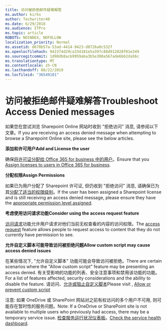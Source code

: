```yaml
---
title: 访问被拒绝邮件疑难解答
ms.author: kirks
author: Techwriter40
ms.date: 6/29/2018
ms.audience: ITPro
ms.topic: article
ROBOTS: NOINDEX, NOFOLLOW
localization_priority: Normal
ms.assetid: d678b57a-53ad-4414-9423-d8726a0c532f
ms.openlocfilehash: 942374d29ca334181e5a397c88d912828f01e349
ms.sourcegitcommit: 1d98db8acb9959aba3b5e308a567ade6b62da56c
ms.translationtype: MT
ms.contentlocale: zh-CN
ms.lasthandoff: 08/22/2019
ms.locfileid: "36549101"
---
```

# <a name="troubleshoot-access-denied-messages"></a><span data-ttu-id="4f695-102">访问被拒绝邮件疑难解答</span><span class="sxs-lookup"><span data-stu-id="4f695-102">Troubleshoot Access Denied messages</span></span>

<span data-ttu-id="4f695-103">如果您在尝试浏览 Sharepoint Online 网站时收到 "拒绝访问" 消息, 请参阅以下文章。</span><span class="sxs-lookup"><span data-stu-id="4f695-103">If you are receiving an access denied message when attempting to browse a Sharepoint Online site, please see the below articles.</span></span>

<span data-ttu-id="4f695-104">**添加和许可用户**</span><span class="sxs-lookup"><span data-stu-id="4f695-104">**Add and License the user**</span></span>

<span data-ttu-id="4f695-105">确保[将许可证分配给 Office 365 for business 中的用户](https://docs.microsoft.com/office365/admin/subscriptions-and-billing/assign-licenses-to-users?view=o365-worldwide&amp;tabs=One)。</span><span class="sxs-lookup"><span data-stu-id="4f695-105">Ensure that you [Assign licenses to users in Office 365 for business](https://docs.microsoft.com/office365/admin/subscriptions-and-billing/assign-licenses-to-users?view=o365-worldwide&amp;tabs=One).</span></span>

<span data-ttu-id="4f695-106">**分配权限**</span><span class="sxs-lookup"><span data-stu-id="4f695-106">**Assign Permissions**</span></span>

<span data-ttu-id="4f695-107">如果已为用户分配了 Sharepoint 许可证, 但仍收到 "拒绝访问" 消息, 请确保已为其[分配了适当的权限级别](https://docs.microsoft.com/sharepoint/understanding-permission-levels)。</span><span class="sxs-lookup"><span data-stu-id="4f695-107">If the user has been assigned a Sharepoint license and is still receiving an access denied message, please ensure they have the [appropriate permission level assigned](https://docs.microsoft.com/sharepoint/understanding-permission-levels).</span></span>

<span data-ttu-id="4f695-108">**考虑使用访问请求功能**</span><span class="sxs-lookup"><span data-stu-id="4f695-108">**Consider using the access request feature**</span></span>

<span data-ttu-id="4f695-109">[访问请求](https://support.office.com/article/Set-up-and-manage-access-requests-94B26E0B-2822-49D4-929A-8455698654B3)功能允许用户请求对他们当前无权查看的内容的访问权限。</span><span class="sxs-lookup"><span data-stu-id="4f695-109">The [access request](https://support.office.com/article/Set-up-and-manage-access-requests-94B26E0B-2822-49D4-929A-8455698654B3) feature allows people to request access to content that they do not currently have permission to see.</span></span> 

<span data-ttu-id="4f695-110">**允许自定义脚本可能导致访问被拒绝问题**</span><span class="sxs-lookup"><span data-stu-id="4f695-110">**Allow custom script may cause access denied issues**</span></span>

<span data-ttu-id="4f695-111">在某些情况下, "允许自定义脚本" 功能可能会导致访问被拒绝。</span><span class="sxs-lookup"><span data-stu-id="4f695-111">There are certain scenarios where the "Allow custom script" feature may be presenting an access denied.</span></span> <span data-ttu-id="4f695-112">有关受影响的功能的列表、安全注意事项和禁用该功能的功能。</span><span class="sxs-lookup"><span data-stu-id="4f695-112">For a list of features affected, security considerations and the ability to disable the feature.</span></span> <span data-ttu-id="4f695-113">请访问、[允许或阻止自定义脚本](https://docs.microsoft.com/sharepoint/allow-or-prevent-custom-script)</span><span class="sxs-lookup"><span data-stu-id="4f695-113">Please visit , [Allow or prevent custom script](https://docs.microsoft.com/sharepoint/allow-or-prevent-custom-script)</span></span>

<span data-ttu-id="4f695-114">注意: 如果 OneDrive 或 SharePoint 网站对之前有权访问的多个用户不可用, 则可能存在暂时性的服务问题。</span><span class="sxs-lookup"><span data-stu-id="4f695-114">Note: If a OneDrive or SharePoint site is not available to multiple users who previously had access, there may be a temporary service issue.</span></span> <span data-ttu-id="4f695-115">[检查服务运行状况仪表板](https://portal.office.com/adminportal/home#/servicehealth)。</span><span class="sxs-lookup"><span data-stu-id="4f695-115">[Check the service health dashboard](https://portal.office.com/adminportal/home#/servicehealth).</span></span>


  

